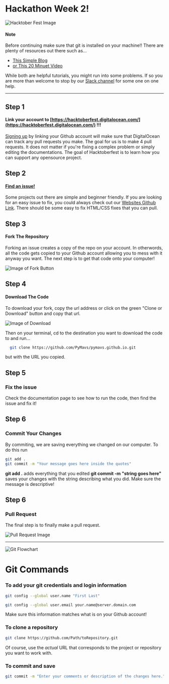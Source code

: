 # Hackathon Week 2!

![Hacktober Fest Image](https://user-images.githubusercontent.com/121322/45653341-78d1c000-ba8c-11e8-9497-2855130c0634.png)

#### Note
Before continuing make sure that git is installed on your machine!!
There are plenty of resources out there such as...

- [This Simple Blog](https://gist.github.com/derhuerst/1b15ff4652a867391f03)
- [or This 20 Minuet Video](https://www.youtube.com/watch?v=J_Clau1bYco)

While both are helpful tutorials, you might run into some problems. If so you are more than welcome to stop by our [Slack channel](https://pymavs.slack.com/join/shared_invite/enQtNDU2MzEwODEyMjE1LWQ1MzcxOTgwNDMwOWVlY2U3MTJjNjIzZGYyNjQxZDgwMTVjOGEwMzNiZjcxYTgxNDE5NWQ4NGVkNjM0MWY4OTI) for some one on one help.

---

## Step 1
#### Link your account to [https://hacktoberfest.digitalocean.com/](https://hacktoberfest.digitalocean.com/)  !!!

[Signing up](https://hacktoberfest.digitalocean.com/) by linking your Github account will make sure that DigitalOcean can track any pull requests you make. The goal for us is to make 4 pull requests. It does not matter if you're fixing a complex problem or simply editing the documentations. The goal of Hacktoberfest is to learn how you can support any opensource project.




## Step 2
#### [Find an issue!](https://github.com/search?q=label:hacktoberfest+state:open+type:issue)

Some projects out there are simple and beginner friendly. If you are looking for an easy issue to fix, you could always check out our [Websites Github Link](https://github.com/PyMavs/pymavs.github.io). There should be some easy to fix HTML/CSS fixes that you can pull.




## Step 3
#### Fork The Repository

Forking an issue creates a copy of the repo on your account. In otherwords, all the code gets copied to your Github account allowing you to mess with it anyway you want. The next step is to get that code onto your computer!

![Image of Fork Button](http://readme-pics.s3.amazonaws.com/fork_button.jpg)




## Step 4
#### Download The Code

To download your fork, copy the url address or click on the green "Clone or Download" button and copy that url.

![Image of Download](https://help.github.com/assets/images/help/repository/remotes-url.png)


Then on your terminal, cd to the destination you want to download the code to and run...

``` bash
  git clone https://github.com/PyMavs/pymavs.github.io.git
```
but with the URL you copied.



## Step 5
### Fix the issue

Check the documentation page to see how to run the code, then find the issue and fix it!



## Step 6
### Commit Your Changes

By commiting, we are saving everything we changed on our computer. To do this run

``` bash
git add .
git commit -m "Your message goes here inside the quotes"
```
**git add .** adds everything that you edited
**git commit -m "string goes here"** saves your changes with the string describing what you did. Make sure the message is descriptive!



## Step 6
### Pull Request

The final step is to finally make a pull request.

![Pull Request Image](http://s3itch.paperplanes.de/travis-ci_travis-ci.github.com_at_mm-pull-requests-workflow-20120813-103348.png)



---

![Git Flowchart](https://i.stack.imgur.com/nWYnQ.png)

# Git Commands

### To add your git credentials and login information
``` bash
git config --global user.name "First Last"

git config --global user.email your.name@server.domain.com
```
Make sure this information matches what is on your Github account!

### To clone a repository
``` bash
git clone https://github.com/Path/toRepository.git
```
Of course, use the *actual* URL that corresponds to the project or repository you want to work with.

### To commit and save
``` bash
git commit -m "Enter your comments or description of the changes here."
```
